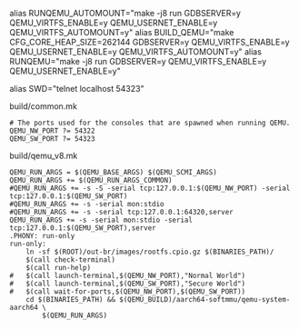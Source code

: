 alias RUNQEMU_AUTOMOUNT="make -j8 run GDBSERVER=y  QEMU_VIRTFS_ENABLE=y QEMU_USERNET_ENABLE=y QEMU_VIRTFS_AUTOMOUNT=y"
alias BUILD_QEMU="make CFG_CORE_HEAP_SIZE=262144  GDBSERVER=y  QEMU_VIRTFS_ENABLE=y QEMU_USERNET_ENABLE=y QEMU_VIRTFS_AUTOMOUNT=y"
alias RUNQEMU="make -j8 run GDBSERVER=y  QEMU_VIRTFS_ENABLE=y QEMU_USERNET_ENABLE=y"


alias SWD="telnet localhost 54323"




build/common.mk
```
# The ports used for the consoles that are spawned when running QEMU.
QEMU_NW_PORT ?= 54322
QEMU_SW_PORT ?= 54323
```

build/qemu_v8.mk
```
QEMU_RUN_ARGS = $(QEMU_BASE_ARGS) $(QEMU_SCMI_ARGS)
QEMU_RUN_ARGS += $(QEMU_RUN_ARGS_COMMON)
#QEMU_RUN_ARGS += -s -S -serial tcp:127.0.0.1:$(QEMU_NW_PORT) -serial tcp:127.0.0.1:$(QEMU_SW_PORT) 
#QEMU_RUN_ARGS += -s -serial mon:stdio
#QEMU_RUN_ARGS += -s -serial tcp:127.0.0.1:64320,server
QEMU_RUN_ARGS += -s -serial mon:stdio -serial tcp:127.0.0.1:$(QEMU_SW_PORT),server 
.PHONY: run-only
run-only:
	ln -sf $(ROOT)/out-br/images/rootfs.cpio.gz $(BINARIES_PATH)/
	$(call check-terminal)
	$(call run-help)
#	$(call launch-terminal,$(QEMU_NW_PORT),"Normal World")
#	$(call launch-terminal,$(QEMU_SW_PORT),"Secure World")
#	$(call wait-for-ports,$(QEMU_NW_PORT),$(QEMU_SW_PORT))
	cd $(BINARIES_PATH) && $(QEMU_BUILD)/aarch64-softmmu/qemu-system-aarch64 \
		$(QEMU_RUN_ARGS)
```
